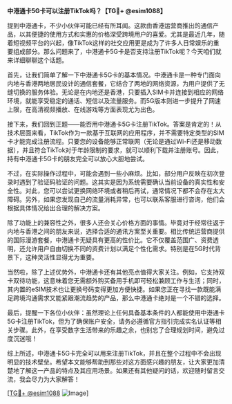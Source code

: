 **中港通卡5G卡可以注册TikTok吗？【TG💪+ @esim1088】**

提到中港通卡，不少小伙伴可能已经有所耳闻。这款由香港运营商推出的通信产品，以其便捷的使用方式和实惠的价格深受跨境用户的喜爱。尤其是最近几年，随着短视频平台的兴起，像TikTok这样的社交应用更是成为了许多人日常娱乐的重要组成部分。那么问题来了，中港通卡5G卡是否支持注册TikTok呢？今天咱们就来详细聊聊这个话题。

首先，让我们简单了解一下中港通卡5G卡的基本情况。中港通卡是一种专门面向内地与香港两地居民设计的通信套餐，它结合了两地的网络资源，为用户提供了无缝切换的服务体验。无论是在内地还是香港，只要插入SIM卡并连接到相应的网络环境，就能享受稳定的通话、短信以及流量服务。而5G版本则进一步提升了网速上限，在高清视频播放、在线游戏等方面表现尤为出色。

接下来，我们回到正题——能否用中港通卡5G卡注册TikTok。答案是肯定的！从技术层面来看，TikTok作为一款基于互联网的应用程序，并不需要特定类型的SIM卡才能完成注册流程。只要您的设备能够正常联网（无论是通过Wi-Fi还是移动数据），并且符合TikTok对于年龄限制的要求，就可以顺利下载并注册账号。因此，持有中港通卡5G卡的朋友完全可以放心大胆地尝试。

不过，在实际操作过程中，可能会遇到一些小麻烦。比如，部分用户反映在初次登录时遇到了验证码验证的问题。这其实是因为系统需要确认当前设备的真实性和安全性。对此，您可以尝试更换网络环境或者稍后再试，通常情况下都不会存在太大障碍。另外，如果您发现自己的流量消耗异常，也可以联系客服进行咨询，他们会根据具体情况给出合理的解决方案。

除了功能上的兼容性之外，很多人还会关心价格方面的事情。毕竟对于经常往返于内地与香港之间的朋友来说，选择合适的通讯方案至关重要。相比传统运营商提供的国际漫游套餐，中港通卡无疑具有更高的性价比。它不仅覆盖范围广、资费透明，还允许用户自由切换不同的资费计划以满足个性化需求。特别是在5G时代背景下，这种灵活性显得尤为重要。

当然啦，除了上述优势外，中港通卡还有其他亮点值得大家关注。例如，它支持双卡双待功能，这意味着您无需额外购买备用手机即可轻松兼顾工作与生活；同时，其内置的eSIM技术也让更换号码变得更加方便快捷。如果您正在寻找一款既能满足跨境沟通需求又能紧跟潮流趋势的产品，那么中港通卡绝对是一个不错的选择。

最后，提醒一下各位小伙伴：虽然理论上任何具备基本条件的人都能使用中港通卡5G卡注册TikTok，但为了确保账户安全，请务必遵循官方指引完成实名认证等相关步骤。此外，在享受数字生活带来的乐趣之余，也别忘了合理规划时间，避免过度沉迷哦！

综上所述，中港通卡5G卡完全可以用来注册TikTok，并且在整个过程中不会出现明显的技术壁垒。希望本文能够帮助到那些对这方面感兴趣的朋友，让大家更加清楚地了解这一产品的特点及其应用场景。如果还有其他疑问的话，欢迎随时留言交流，我会尽力为大家解答！

[[TG💪+ @esim1088](https://t.me/s/esim1088) ![Image](https://i.postimg.cc/4NQfJmqS/Snipaste-2025-05-13-00-14-12.png)]